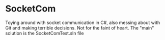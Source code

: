 # SocketCom
Toying around with socket communication in C#, also messing about with Git and making terrible decisions. Not for the faint of heart.
The "main" solution is the SocketComTest.sln file
